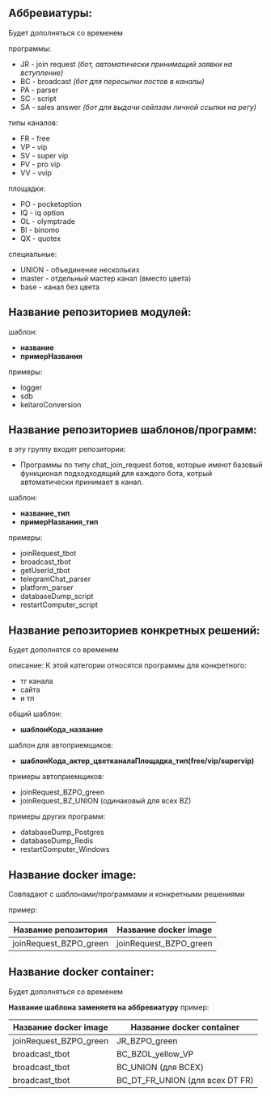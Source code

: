 ## Аббревиатуры:
Будет дополняться со временем

программы:
* JR - join request <i>(бот, автоматически принимащий заявки на вступление)</i>
* BC - broadcast <i>(бот для пересылки постов в каналы)</i>
* PA - parser 
* SC - script
* SA - sales answer <i>(бот для выдачи сейлзам личной ссылки на регу)</i>

типы каналов:
* FR - free
* VP - vip
* SV - super vip
* PV - pro vip
* VV - vvip

площадки:
* PO - pocketoption
* IQ - iq option
* OL - olymptrade
* BI - binomo
* QX - quotex

специальные:
* UNION - объединение нескольких
* master - отдельный мастер канал (вместо цвета)
* base - канал без цвета


## Название репозиториев модулей:
шаблон:
* **название**
* **примерНазвания**

примеры:
* logger
* sdb
* keitaroConversion


## Название репозиториев шаблонов/программ:
в эту группу входят репозитории:
* Программы по типу chat_join_request ботов, которые имеют базовый функционал подходходящий для каждого бота, котрый автоматически принимает в канал.

шаблон:
* **название_тип**
* **примерНазвания_тип**

примеры:
* joinRequest_tbot
* broadcast_tbot
* getUserId_tbot
* telegramChat_parser
* platform_parser
* databaseDump_script
* restartComputer_script


## Название репозиториев конкретных решений:
Будет дополнятся со временем

описание:
К этой категории относятся программы для конкретного:
* тг канала
* сайта
* и тп

общий шаблон:
* **шаблонКода_название**

шаблон для автоприемщиков:
* **шаблонКода_актер_цветканалаПлощадка_тип(free/vip/supervip)**

примеры автоприемщиков:
* joinRequest_BZPO_green
* joinRequest_BZ_UNION (одинаковый для всех BZ)

примеры других программ:
* databaseDump_Postgres
* databaseDump_Redis
* restartComputer_Windows


## Название docker image:
Совпадают с шаблонами/программами и конкретными решениями

пример: 

| Название репозитория       | Название docker image      |
| -------------------------- | -------------------------- |
| joinRequest_BZPO_green     | joinRequest_BZPO_green     |


## Название docker container:
Будет дополняться со временем

**Название шаблона заменяетя на аббревиатуру**
пример:

| Название docker image      | Название docker container       |
| -------------------------- | ------------------------------- |
| joinRequest_BZPO_green     | JR_BZPO_green                   |
| broadcast_tbot             | BC_BZOL_yellow_VP               |
| broadcast_tbot             | BC_UNION (для ВСЕХ)             |
| broadcast_tbot             | BC_DT_FR_UNION (для всех DT FR) |
